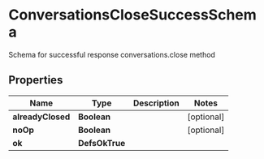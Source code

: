 

# ConversationsCloseSuccessSchema

Schema for successful response conversations.close method

## Properties

| Name | Type | Description | Notes |
|------------ | ------------- | ------------- | -------------|
|**alreadyClosed** | **Boolean** |  |  [optional] |
|**noOp** | **Boolean** |  |  [optional] |
|**ok** | **DefsOkTrue** |  |  |



